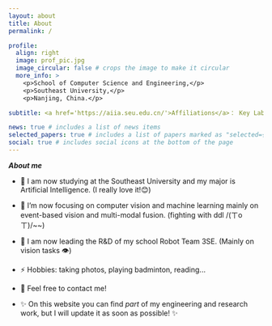 ```yaml
---
layout: about
title: About
permalink: /

profile:
  align: right
  image: prof_pic.jpg
  image_circular: false # crops the image to make it circular
  more_info: >
    <p>School of Computer Science and Engineering,</p>
    <p>Southeast University,</p>
    <p>Nanjing, China.</p>

subtitle: <a href='https://aiia.seu.edu.cn/'>Affiliations</a>： Key Laboratory of New Generation Artificial Intelligence Technology&Its Interdisciplinary Applications, Ministry of Education, China (Southeast University)

news: true # includes a list of news items
selected_papers: true # includes a list of papers marked as "selected={true}"
social: true # includes social icons at the bottom of the page
---
```


***About me***

- 👯 I am now studying at the Southeast University and my major is Artificial Intelligence. (I really love it!😊)  

- 🔭 I’m now focusing on computer vision and machine learning mainly on event-based vision and multi-modal fusion. (fighting with ddl /(ㄒoㄒ)/~~)  

- 🌱 I am now leading the R&D of my school Robot Team 3SE. (Mainly on vision tasks 👁)  

- ⚡ Hobbies: taking photos, playing badminton, reading...  

- 💬 Feel free to contact me!  

-  ✨ On this website you can find *part* of my engineering and research work, but I will update it as soon as possible! ✨

<!--Write your biography here. Tell the world about yourself. Link to your favorite [subreddit](http://reddit.com). You can put a picture in, too. The code is already in, just name your picture `prof_pic.jpg` and put it in the `img/` folder.

Put your address / P.O. box / other info right below your picture. You can also disable any of these elements by editing `profile` property of the YAML header of your `_pages/about.md`. Edit `_bibliography/papers.bib` and Jekyll will render your [publications page](/al-folio/publications/) automatically.

Link to your social media connections, too. This theme is set up to use [Font Awesome icons](https://fontawesome.com/) and [Academicons](https://jpswalsh.github.io/academicons/), like the ones below. Add your Facebook, Twitter, LinkedIn, Google Scholar, or just disable all of them.-->
